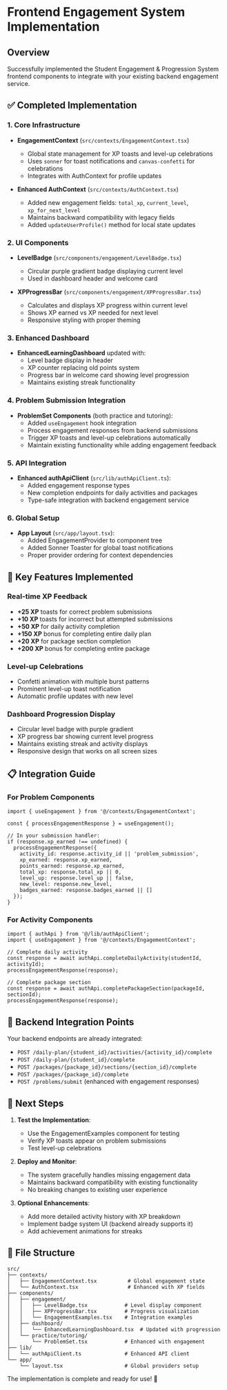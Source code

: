 # Frontend Engagement System Implementation

## Overview
Successfully implemented the Student Engagement & Progression System frontend components to integrate with your existing backend engagement service.

## ✅ Completed Implementation

### 1. **Core Infrastructure**
- **EngagementContext** (`src/contexts/EngagementContext.tsx`)
  - Global state management for XP toasts and level-up celebrations
  - Uses `sonner` for toast notifications and `canvas-confetti` for celebrations
  - Integrates with AuthContext for profile updates

- **Enhanced AuthContext** (`src/contexts/AuthContext.tsx`)
  - Added new engagement fields: `total_xp`, `current_level`, `xp_for_next_level`
  - Maintains backward compatibility with legacy fields
  - Added `updateUserProfile()` method for local state updates

### 2. **UI Components**
- **LevelBadge** (`src/components/engagement/LevelBadge.tsx`)
  - Circular purple gradient badge displaying current level
  - Used in dashboard header and welcome card

- **XPProgressBar** (`src/components/engagement/XPProgressBar.tsx`)
  - Calculates and displays XP progress within current level
  - Shows XP earned vs XP needed for next level
  - Responsive styling with proper theming

### 3. **Enhanced Dashboard**
- **EnhancedLearningDashboard** updated with:
  - Level badge display in header
  - XP counter replacing old points system
  - Progress bar in welcome card showing level progression
  - Maintains existing streak functionality

### 4. **Problem Submission Integration**
- **ProblemSet Components** (both practice and tutoring):
  - Added `useEngagement` hook integration
  - Process engagement responses from backend submissions
  - Trigger XP toasts and level-up celebrations automatically
  - Maintain existing functionality while adding engagement feedback

### 5. **API Integration**
- **Enhanced authApiClient** (`src/lib/authApiClient.ts`):
  - Added engagement response types
  - New completion endpoints for daily activities and packages
  - Type-safe integration with backend engagement service

### 6. **Global Setup**
- **App Layout** (`src/app/layout.tsx`):
  - Added EngagementProvider to component tree
  - Added Sonner Toaster for global toast notifications
  - Proper provider ordering for context dependencies

## 🎯 Key Features Implemented

### Real-time XP Feedback
- **+25 XP** toasts for correct problem submissions
- **+10 XP** toasts for incorrect but attempted submissions
- **+50 XP** for daily activity completion
- **+150 XP** bonus for completing entire daily plan
- **+20 XP** for package section completion
- **+200 XP** bonus for completing entire package

### Level-up Celebrations
- Confetti animation with multiple burst patterns
- Prominent level-up toast notification
- Automatic profile updates with new level

### Dashboard Progression Display
- Circular level badge with purple gradient
- XP progress bar showing current level progress
- Maintains existing streak and activity displays
- Responsive design that works on all screen sizes

## 📋 Integration Guide

### For Problem Components
```tsx
import { useEngagement } from '@/contexts/EngagementContext';

const { processEngagementResponse } = useEngagement();

// In your submission handler:
if (response.xp_earned !== undefined) {
  processEngagementResponse({
    activity_id: response.activity_id || 'problem_submission',
    xp_earned: response.xp_earned,
    points_earned: response.xp_earned,
    total_xp: response.total_xp || 0,
    level_up: response.level_up || false,
    new_level: response.new_level,
    badges_earned: response.badges_earned || []
  });
}
```

### For Activity Components
```tsx
import { authApi } from '@/lib/authApiClient';
import { useEngagement } from '@/contexts/EngagementContext';

// Complete daily activity
const response = await authApi.completeDailyActivity(studentId, activityId);
processEngagementResponse(response);

// Complete package section
const response = await authApi.completePackageSection(packageId, sectionId);
processEngagementResponse(response);
```

## 🔧 Backend Integration Points

Your backend endpoints are already integrated:
- `POST /daily-plan/{student_id}/activities/{activity_id}/complete`
- `POST /daily-plan/{student_id}/complete`
- `POST /packages/{package_id}/sections/{section_id}/complete`
- `POST /packages/{package_id}/complete`
- `POST /problems/submit` (enhanced with engagement responses)

## 🚀 Next Steps

1. **Test the Implementation**:
   - Use the EngagementExamples component for testing
   - Verify XP toasts appear on problem submissions
   - Test level-up celebrations

2. **Deploy and Monitor**:
   - The system gracefully handles missing engagement data
   - Maintains backward compatibility with existing functionality
   - No breaking changes to existing user experience

3. **Optional Enhancements**:
   - Add more detailed activity history with XP breakdown
   - Implement badge system UI (backend already supports it)
   - Add achievement animations for streaks

## 📁 File Structure
```
src/
├── contexts/
│   ├── EngagementContext.tsx          # Global engagement state
│   └── AuthContext.tsx                # Enhanced with XP fields
├── components/
│   ├── engagement/
│   │   ├── LevelBadge.tsx            # Level display component
│   │   ├── XPProgressBar.tsx         # Progress visualization
│   │   └── EngagementExamples.tsx    # Integration examples
│   ├── dashboard/
│   │   └── EnhancedLearningDashboard.tsx  # Updated with progression
│   └── practice/tutoring/
│       └── ProblemSet.tsx            # Enhanced with engagement
├── lib/
│   └── authApiClient.ts              # Enhanced API client
└── app/
    └── layout.tsx                    # Global providers setup
```

The implementation is complete and ready for use! 🎉